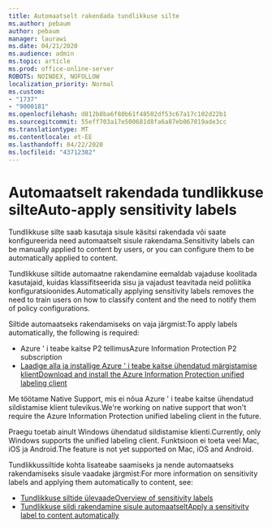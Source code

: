 ```yaml
---
title: Automaatselt rakendada tundlikkuse silte
ms.author: pebaum
author: pebaum
manager: laurawi
ms.date: 04/21/2020
ms.audience: admin
ms.topic: article
ms.prod: office-online-server
ROBOTS: NOINDEX, NOFOLLOW
localization_priority: Normal
ms.custom:
- "1737"
- "9000181"
ms.openlocfilehash: d812b8ba6f80b61f48502df53c67a17c102d22b1
ms.sourcegitcommit: 55eff703a17e500681d8fa6a87eb067019ade3cc
ms.translationtype: MT
ms.contentlocale: et-EE
ms.lasthandoff: 04/22/2020
ms.locfileid: "43712382"
---
```

# <a name="auto-apply-sensitivity-labels"></a><span data-ttu-id="96cb3-102">Automaatselt rakendada tundlikkuse silte</span><span class="sxs-lookup"><span data-stu-id="96cb3-102">Auto-apply sensitivity labels</span></span>

<span data-ttu-id="96cb3-103">Tundlikkuse silte saab kasutaja sisule käsitsi rakendada või saate konfigureerida need automaatselt sisule rakendama.</span><span class="sxs-lookup"><span data-stu-id="96cb3-103">Sensitivity labels can be manually applied to content by users, or you can configure them to be automatically applied to content.</span></span>

<span data-ttu-id="96cb3-104">Tundlikkuse siltide automaatne rakendamine eemaldab vajaduse koolitada kasutajaid, kuidas klassifitseerida sisu ja vajadust teavitada neid poliitika konfiguratsioonides.</span><span class="sxs-lookup"><span data-stu-id="96cb3-104">Automatically applying sensitivity labels removes the need to train users on how to classify content and the need to notify them of policy configurations.</span></span>

<span data-ttu-id="96cb3-105">Siltide automaatseks rakendamiseks on vaja järgmist:</span><span class="sxs-lookup"><span data-stu-id="96cb3-105">To apply labels automatically, the following is required:</span></span>

- <span data-ttu-id="96cb3-106">Azure ' i teabe kaitse P2 tellimus</span><span class="sxs-lookup"><span data-stu-id="96cb3-106">Azure Information Protection P2 subscription</span></span>
- [<span data-ttu-id="96cb3-107">Laadige alla ja installige Azure ' i teabe kaitse ühendatud märgistamise klient</span><span class="sxs-lookup"><span data-stu-id="96cb3-107">Download and install the Azure Information Protection unified labeling client</span></span>](https://docs.microsoft.com/azure/information-protection/rms-client/install-unifiedlabelingclient-app)

<span data-ttu-id="96cb3-108">Me töötame Native Support, mis ei nõua Azure ' i teabe kaitse ühendatud sildistamise klient tulevikus.</span><span class="sxs-lookup"><span data-stu-id="96cb3-108">We're working on native support that won't require the Azure Information Protection unified labeling client in the future.</span></span>

<span data-ttu-id="96cb3-109">Praegu toetab ainult Windows ühendatud sildistamise klienti.</span><span class="sxs-lookup"><span data-stu-id="96cb3-109">Currently, only Windows supports the unified labeling client.</span></span>  <span data-ttu-id="96cb3-110">Funktsioon ei toeta veel Mac, iOS ja Android.</span><span class="sxs-lookup"><span data-stu-id="96cb3-110">The feature is not yet supported on Mac, iOS and Android.</span></span>

<span data-ttu-id="96cb3-111">Tundlikkussiltide kohta lisateabe saamiseks ja nende automaatseks rakendamiseks sisule vaadake järgmist:</span><span class="sxs-lookup"><span data-stu-id="96cb3-111">For more information on sensitivity labels and applying them automatically to content,  see:</span></span>

- [<span data-ttu-id="96cb3-112">Tundlikkuse siltide ülevaade</span><span class="sxs-lookup"><span data-stu-id="96cb3-112">Overview of sensitivity labels</span></span>](https://docs.microsoft.com/office365/securitycompliance/sensitivity-labels)
- [<span data-ttu-id="96cb3-113">Tundlikkuse sildi rakendamine sisule automaatselt</span><span class="sxs-lookup"><span data-stu-id="96cb3-113">Apply a sensitivity label to content automatically</span></span>](https://docs.microsoft.com/office365/securitycompliance/apply_sensitivity_label_automatically)